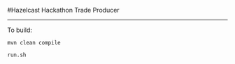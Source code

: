 #Hazelcast Hackathon Trade Producer


---
To build:

```console
mvn clean compile
```


```console
run.sh
```
